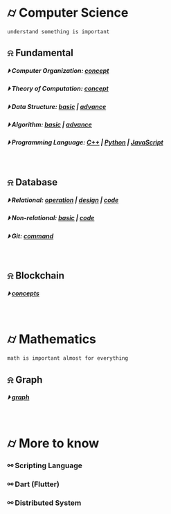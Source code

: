 

# &#x232d; Computer Science
```
understand something is important
```

## &#x237e; Fundamental
##### &#x23f5; Computer Organization: [concept](./fundamental/Computer_Organization.md)
##### &#x23f5; Theory of Computation: [concept](./fundamental/TOC.md)
##### &#x23f5; Data Structure: [basic](./fundamental/data_structure/dataStructureBasic.md) | [advance](./fundamental/data_structure/dataStructureAdvanced.md)
##### &#x23f5; Algorithm: [basic](./fundamental/algorithm/basicAlgorithm.md) | [advance]()
##### &#x23f5; Programming Language: [C++](./fundamental/programming_language/conceptC++.md) | [Python]() | [JavaScript](./fundamental/programming_language/JS/)
<br />

## &#x237e; Database 
##### &#x23f5; Relational: [operation](./database/RDBMS/Roperation.md) | [design](./database/RDBMS/Rdesign.md) | [code](./database/RDBMS/sql/)
##### &#x23f5; Non-relational: [basic](./database/NoSQL/basic.md) | [code](./database/NoSQL/code/)
##### &#x23f5; Git: [command](./database/Git.md)
<br />

## &#x237e; Blockchain 
##### &#x23f5; [concepts](./blockchain/blockchain-concept.md)
<br />

# &#x232d; Mathematics
```
math is important almost for everything
```

## &#x237e; Graph
##### &#x23f5; [graph]()
<br />

# &#x232d; More to know

### &#x26af; Scripting Language
### &#x26af; Dart (Flutter)
### &#x26af; Distributed System
